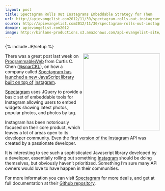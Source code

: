 ```yaml
---
layout: post
title: Spectagram Rolls Out Instagrams Embeddable Strategy for Them
url: http://apievangelist.com2012/11/30/spectagram-rolls-out-instagrams-embeddable-strategy-for-them/
source: http://apievangelist.com2012/11/30/spectagram-rolls-out-instagrams-embeddable-strategy-for-them/
domain: apievangelist.com2012
image: http://kinlane-productions.s3.amazonaws.com/api-evangelist-site/blog/Spectagram-Logo.png
---
```

{% include JB/setup %}<p>
     <a href="http://lab.adrianquevedo.com/jquery-spectragram/"><img src="https://s3.amazonaws.com/kinlane-productions/api-evangelist/spectagram/Spectagram-Logo.png"  width="250" align="right" /></a>
</p>
<p>
     There was a great post last week on <a href="http://blog.programmableweb.com/">ProgrammableWeb</a> from Curtis C. Chen (<a href="https://twitter.com/sparCKL">@sparCKL</a>), on how a company called <a href="http://blog.programmableweb.com/2012/11/22/spectragram-is-a-gateway-to-instagram-api/">Spectagram has launched a new JavaScript library built on top of</a> <a href="https://www.singly.com/docs/instagram">Instagram</a>.
</p>
<p>
     <a href="http://lab.adrianquevedo.com/jquery-spectragram/">Spectagram</a> uses JQuery to provide a basic set of embeddable tools for Instagram allowing users to embed widgets showing latest photos, popular photos, and photos by tag.
</p>
<p>
     Instagram has been notoriously focused on their core product, which leaves a lot of areas open to its developer community. Even the <a href="http://apievangelist.com/2011/02/08/instagram-launches-api/">first version of the Instagram</a> API was created by a passionate developer.
</p>
<p>
     It is interesting to see such a sophisticated Javascript library developed by a developer, essentially rolling out something <a href="https://www.singly.com/docs/instagram">Instagram</a> should be doing themselves, but obviously haven’t prioritized. Something I’m sure many API owners would love to have happen in their communities.
</p>
<p>
     For more information you can visit <a href="http://lab.adrianquevedo.com/jquery-spectragram/">Spectagram</a> for more deails, and get at full documentation at their <a href="https://github.com/adrianengine/jquery-spectragram">Github repository</a>.
</p>
